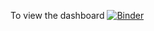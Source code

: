 To view the dashboard 
[![Binder](https://mybinder.org/badge_logo.svg)](https://mybinder.org/v2/gh/Yosefgid/Covid-19-Dashboard/HEAD?urlpath=%2Fvoila%2Frender%2FNewDashBoard.ipynb)
